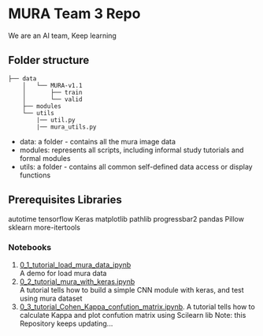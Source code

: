 # MURA Team 3 Repo

We are an AI team, Keep learning 

## Folder structure 
```
├── data 
    │   └── MURA-v1.1 
    │       ├── train 
    │       └── valid  
    ├── modules 
    └── utils 
        |── util.py  
        |── mura_utils.py 
```

* data: a folder - contains all the mura  image data <br>
* modules:  represents all scripts, including informal study tutorials and formal modules  <br>
* utils:  a folder - contains all common self-defined data access or display functions  <br>

 
## Prerequisites Libraries 
autotime <tb>
tensorflow <tb>
Keras <tb>
matplotlib <tb>
pathlib <tb>
progressbar2  <tb>
pandas <tb>
Pillow  <tb>
sklearn <tb> 
more-itertools <tb>
 
### Notebooks

1. [0_1_tutorial_load_mura_data_ipynb](0_1_tutorial_mura_with_keras.ipynb)  
A demo for load mura data  
2. [0_2_tutorial_mura_with_keras.ipynb](0_2_tutorial_mura_with_keras.ipynb)  
A tutorial tells how to build a simple CNN module with keras, and test using mura dataset
3. [0_3_tutorial_Cohen_Kappa_confution_matrix.ipynb](0_3_tutorial_Cohen_Kappa_confution_matrix.ipynb). 
A tutorial tells how to calculate Kappa and plot confution matrix using Scilearn lib
Note: this Repository keeps updating...
